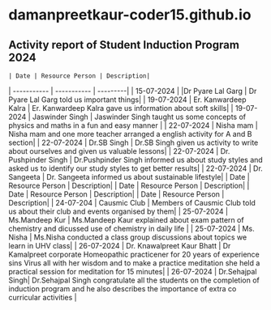 # damanpreetkaur-coder15.github.io
## Activity report of Student Induction Program 2024

	| Date | Resource Person | Description|
| ----------- | ----------- | ---------|
| 15-07-2024 |  |Dr Pyare Lal Garg | Dr Pyare Lal Garg told us important things|
| 19-07-2024 | Er. Kanwardeep Kalra | Er. Kanwardeep Kalra gave us information about soft skills|
| 19-07-2024 | Jaswinder Singh | Jaswinder Singh taught us some concepts of physics and maths in a fun and easy manner |
| 22-07-2024 | Nisha mam  | Nisha mam and one more teacher arranged a english activity for A and B section|
| 22-07-2024 | Dr.SB Singh | Dr.SB Singh given us activity to write about ourselves and given us valuable lessons|
| 22-07-2024 | Dr. Pushpinder Singh | Dr.Pushpinder Singh informed us about study styles and asked us to identify our study styles to get better results|
| 22-07-2024 | Dr. Sangeeta | Dr. Sangeeta informed us about sustainable lifestyle|
	| Date | Resource Person | Description|
	| Date | Resource Person | Description|
	| Date | Resource Person | Description|
	| Date | Resource Person | Description|
	| 24-07-204 | Causmic Club | Members of Causmic Club told us about their club and events organised by them|
	| 25-07-2024 | Ms.Mandeep Kur  | Ms.Mandeep Kaur explained about exam pattern of chemistry and dicussed use of chemistry in daily life |
	| 25-07-2024 | Ms. Nisha  | Ms.Nisha conducted a class group discussions about topics we learn in UHV class|
| 26-07-2024 | Dr. Knawalpreet Kaur Bhatt | Dr Kamalpreet corporate Homeopathic practicener for 20 years of experience sins Virus all with her wisdom and to make a practice meditation she held a practical session for meditation for 15 minutes|
	| 26-07-2024 | Dr.Sehajpal Singh| Dr.Sehajpal Singh congratulate all the students on the completion of induction program and he also describes the importance of extra co curricular activities
|